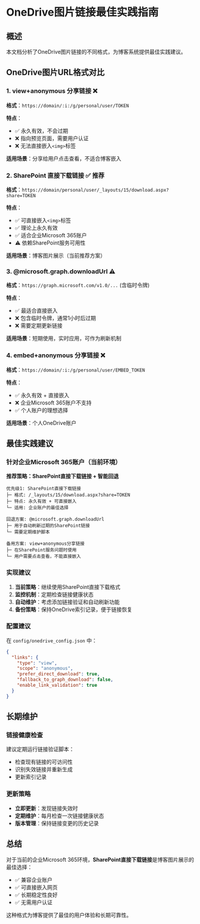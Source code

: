 # OneDrive图片链接最佳实践指南

## 概述

本文档分析了OneDrive图片链接的不同格式，为博客系统提供最佳实践建议。

## OneDrive图片URL格式对比

### 1. view+anonymous 分享链接 ❌

**格式**：`https://domain/:i:/g/personal/user/TOKEN`

**特点**：
- ✅ 永久有效，不会过期
- ❌ 指向预览页面，需要用户认证  
- ❌ 无法直接嵌入`<img>`标签

**适用场景**：分享给用户点击查看，不适合博客嵌入

### 2. SharePoint 直接下载链接 ✅ 推荐

**格式**：`https://domain/personal/user/_layouts/15/download.aspx?share=TOKEN`

**特点**：
- ✅ 可直接嵌入`<img>`标签
- ✅ 理论上永久有效
- ✅ 适合企业Microsoft 365账户
- ⚠️ 依赖SharePoint服务可用性

**适用场景**：博客图片展示（当前推荐方案）

### 3. @microsoft.graph.downloadUrl ⚠️

**格式**：`https://graph.microsoft.com/v1.0/...` (含临时令牌)

**特点**：
- ✅ 最适合直接嵌入
- ❌ 包含临时令牌，通常1小时后过期
- ❌ 需要定期更新链接

**适用场景**：短期使用，实时应用，可作为刷新机制

### 4. embed+anonymous 分享链接 ❌

**格式**：`https://domain/:i:/g/personal/user/EMBED_TOKEN`

**特点**：
- ✅ 永久有效 + 直接嵌入
- ❌ 企业Microsoft 365账户不支持
- ✅ 个人账户的理想选择

**适用场景**：个人OneDrive账户

## 最佳实践建议

### 针对企业Microsoft 365账户（当前环境）

**推荐策略：SharePoint直接下载链接 + 智能回退**

```
优先级1: SharePoint直接下载链接
├─ 格式: /_layouts/15/download.aspx?share=TOKEN  
├─ 特点: 永久有效 + 可直接嵌入
└─ 适用: 企业账户的最佳选择

回退方案: @microsoft.graph.downloadUrl
├─ 用于自动刷新过期的SharePoint链接
└─ 需要定期维护脚本

备用方案: view+anonymous分享链接  
├─ 在SharePoint服务问题时使用
└─ 用户需要点击查看，不能直接嵌入
```

### 实现建议

1. **当前策略**：继续使用SharePoint直接下载格式
2. **监控机制**：定期检查链接健康状态
3. **自动维护**：考虑添加链接验证和自动刷新功能
4. **备份策略**：保持OneDrive索引记录，便于链接恢复

### 配置建议

在 `config/onedrive_config.json` 中：

```json
{
  "links": {
    "type": "view",
    "scope": "anonymous",
    "prefer_direct_download": true,
    "fallback_to_graph_download": false,
    "enable_link_validation": true
  }
}
```

## 长期维护

### 链接健康检查

建议定期运行链接验证脚本：
- 检查现有链接的可访问性
- 识别失效链接并重新生成
- 更新索引记录

### 更新策略

- **立即更新**：发现链接失效时
- **定期维护**：每月检查一次链接健康状态
- **版本管理**：保持链接变更的历史记录

## 总结

对于当前的企业Microsoft 365环境，**SharePoint直接下载链接**是博客图片展示的最佳选择：

- ✅ 兼容企业账户
- ✅ 可直接嵌入网页
- ✅ 长期稳定性良好
- ✅ 无需用户认证

这种格式为博客提供了最佳的用户体验和长期可靠性。